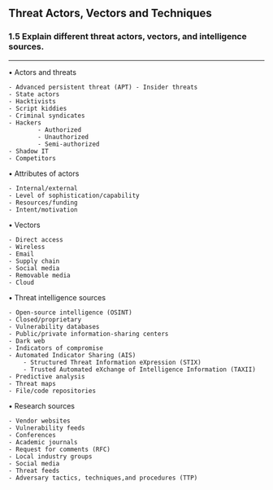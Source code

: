 ## Threat Actors, Vectors and Techniques
### 1.5 Explain different threat actors, vectors, and intelligence sources.
---
• Actors and threats

	- Advanced persistent threat (APT) - Insider threats  
	- State actors  
	- Hacktivists
	- Script kiddies  
	- Criminal syndicates 
	- Hackers
			- Authorized  
			- Unauthorized  
			- Semi-authorized
	- Shadow IT
	- Competitors

• Attributes of actors

	- Internal/external  
	- Level of sophistication/capability 
	- Resources/funding  
	- Intent/motivation

• Vectors

	- Direct access  
	- Wireless  
	- Email  
	- Supply chain  
	- Social media  
	- Removable media 
	- Cloud

• Threat intelligence sources

	- Open-source intelligence (OSINT) 
	- Closed/proprietary  
	- Vulnerability databases  
	- Public/private information-sharing centers  
	- Dark web  
	- Indicators of compromise
	- Automated Indicator Sharing (AIS) 
		- Structured Threat Information eXpression (STIX)
		- Trusted Automated eXchange of Intelligence Information (TAXII)
	- Predictive analysis  
	- Threat maps  
	- File/code repositories

• Research sources

	- Vendor websites  
	- Vulnerability feeds  
	- Conferences  
	- Academic journals  
	- Request for comments (RFC)  
	- Local industry groups  
	- Social media  
	- Threat feeds  
	- Adversary tactics, techniques,and procedures (TTP)
